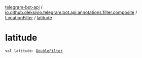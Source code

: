[telegram-bot-api](../../index.md) / [io.github.oleksivio.telegram.bot.api.annotations.filter.composite](../index.md) / [LocationFilter](index.md) / [latitude](./latitude.md)

# latitude

`val latitude: `[`DoubleFilter`](../../io.github.oleksivio.telegram.bot.api.annotations.filter.primitive/-double-filter/index.md)